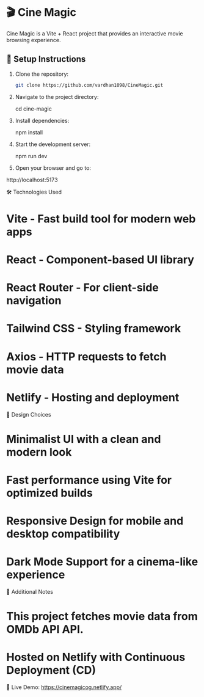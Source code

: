 # 🎬 Cine Magic

Cine Magic is a Vite + React project that provides an interactive movie browsing experience.

## 🚀 Setup Instructions

1. Clone the repository:
   ```sh
   git clone https://github.com/vardhan1098/CineMagic.git

2. Navigate to the project directory:

    cd cine-magic

3. Install dependencies:

    npm install

4. Start the development server:
   
   npm run dev

5. Open your browser and go to:
  
  http://localhost:5173
  
🛠️ Technologies Used
# Vite - Fast build tool for modern web apps
# React - Component-based UI library
# React Router - For client-side navigation
# Tailwind CSS - Styling framework
# Axios - HTTP requests to fetch movie data
# Netlify - Hosting and deployment

🎨 Design Choices
# Minimalist UI with a clean and modern look
# Fast performance using Vite for optimized builds
# Responsive Design for mobile and desktop compatibility
# Dark Mode Support for a cinema-like experience

📌 Additional Notes
# This project fetches movie data from OMDb API API.

# Hosted on Netlify with Continuous Deployment (CD)

🔗 Live Demo: https://cinemagicog.netlify.app/